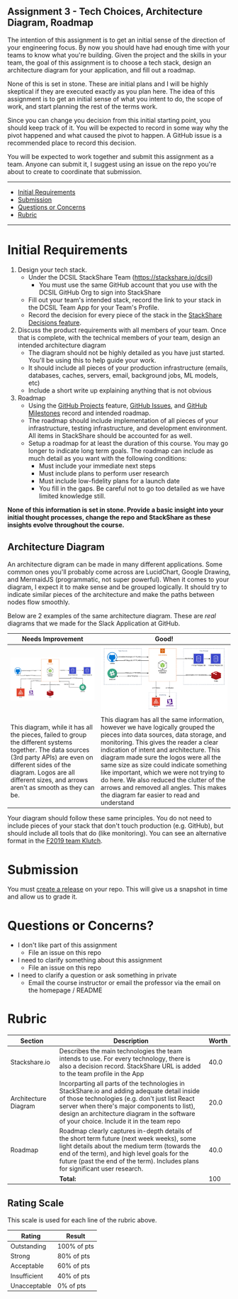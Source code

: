Assignment 3 - Tech Choices, Architecture Diagram, Roadmap
---

The intention of this assignment is to get an initial sense of the direction of your engineering focus. By now you should have had enough time with your teams to know what you're building.
Given the project and the skills in your team, the goal of this assignment is to choose a tech stack, design an architecture diagram for your application, and fill out a roadmap.

None of this is set in stone. These are initial plans and I will be highly skeptical if they are executed exactly as you plan here. The idea of this assignment is to get an initial sense of what you intent to do, the scope of work, and start planning the rest of the terms work.

Since you can change you decision from this initial starting point, you should keep track of it. You will be expected to record in some way why the pivot happened and what caused the pivot to happen. A GitHub issue is a recommended place to record this decision.

You will be expected to work together and submit this assignment as a team. Anyone can submit it, I suggest using an issue on the repo you're about to create to coordinate that submission.

---

- [Initial Requirements](#initial-requirements)
- [Submission](#submission)
- [Questions or Concerns](#questions-or-concerns)
- [Rubric](#rubric)

---

# Initial Requirements

1. Design your tech stack.
    - Under the DCSIL StackShare Team (https://stackshare.io/dcsil)
      - You must use the same GitHub account that you use with the DCSIL GitHub Org to sign into StackShare
    - Fill out your team's intended stack, record the link to your stack in the DCSIL Team App for your Team's Profile.
    - Record the decision for every piece of the stack in the [StackShare Decisions feature](https://stackshare.io/posts/introducing-stack-decisions).
2. Discuss the product requirements with all members of your team. Once that is complete, with the technical members of your team, design an intended architecture diagram
    - The diagram should not be highly detailed as you have just started. You'll be using this to help guide your work.
    - It should include all pieces of your production infrastructure (emails, databases, caches, servers, email, background jobs, ML models, etc)
    - Include a short write up explaining anything that is not obvious
3. Roadmap
    - Using the [GitHub Projects](https://github.com/features/project-management/) feature, [GitHub Issues](https://help.github.com/en/github/managing-your-work-on-github/about-issues), and [GitHub Milestones](https://help.github.com/en/github/managing-your-work-on-github/about-milestones) record and intended roadmap.
    - The roadmap should include implementation of all pieces of your infrastructure, testing infrastructure, and development environment. All items in StackShare should be accounted for as well.
    - Setup a roadmap for at least the duration of this course. You may go longer to indicate long term goals. The roadmap can include as much detail as you want with the following conditions:
        - Must include your immediate next steps
        - Must include plans to perform user research
        - Must include low-fidelity plans for a launch date
        - You fill in the gaps. Be careful not to go too detailed as we have limited knowledge still.

       
**None of this information is set in stone. Provide a basic insight into your initial thought processes, change the repo and StackShare as these insights evolve throughout the course.**

## Architecture Diagram

An architecture digram can be made in many different applications. Some common ones you'll probably come across are LucidChart, Google Drawing, and MermaidJS (programmatic, not super powerful). When it comes to your diagram, I expect it to make sense and be grouped logically. It should try to indicate similar pieces of the architecture and make the paths between nodes flow smoothly.

Below are 2 examples of the same architecture diagram. These are *real* diagrams that we made for the Slack Application at GitHub.


| Needs Improvement | Good! |
| --- | --- |
| <a href="./img/needs_improvement_architecture.png"><img src="./img/needs_improvement_architecture.png" width="500"></a> | <a href="./img/architecture_diagram.png"><img src="./img/architecture_diagram.png" width="500"></a> |
| This diagram, while it has all the pieces, failed to group the different systems together. The data sources (3rd party APIs) are even on different sides of the diagram. Logos are all different sizes, and arrows aren't as smooth as they can be. | This diagram has all the same information, however we have logically grouped the pieces into data sources, data storage, and monitoring. This gives the reader a clear indication of intent and architecture. This diagram made sure the logos were all the same size as size could indicate something like important, which we were not trying to do here. We also reduced the clutter of the arrows and removed all angles. This makes the diagram far easier to read and understand |

Your diagram should follow these same principles. You do not need to include pieces of your stack that don't touch production (e.g. GitHub), but should include all tools that do (like monitoring). You can see an alternative format in the [F2019 team Klutch](https://github.com/dcsil/klutch#high-level-architecture).

# Submission

You must [create a release](https://help.github.com/en/articles/creating-releases) on your repo.
This will give us a snapshot in time and allow us to grade it.
 
# Questions or Concerns?
 
 - I don't like part of this assignment
   - File an issue on this repo
 - I need to clarify something about this assignment
   - File an issue on this repo
 - I need to clarify a question or ask something in private
   - Email the course instructor or email the professor via the email on the homepage / README
 
 # Rubric
 
<!-- RUBRIC START --> 

| Section | Description | Worth |
| --- | --- | --- |
| Stackshare.io | Describes the main technologies the team intends to use. For every technology, there is also a decision record. StackShare URL is added to the team profile in the App | 40.0 |
| Architecture Diagram | Incorparting all parts of the technologies in StackShare.io and adding adequate detail inside of those technologies (e.g. don't just list React server when there's major components to list), design an architecture diagram in the software of your choice. Include it in the team repo | 20.0 |
| Roadmap | Roadmap clearly captures in-depth details of the short term future (next week weeks), some light details about the medium term (towards the end of the term), and high level goals for the future (past the end of the term). Includes plans for significant user research. | 40.0 |
| | **Total:** | 100 |

 <!-- RUBRIC END -->

## Rating Scale

This scale is used for each line of the rubric above.


| Rating | Result |
| --- | --- |
| Outstanding | 100% of pts | 
| Strong | 80% of pts |
| Acceptable | 60% of pts |
| Insufficient | 40% of pts |
| Unacceptable  | 0% of pts |
